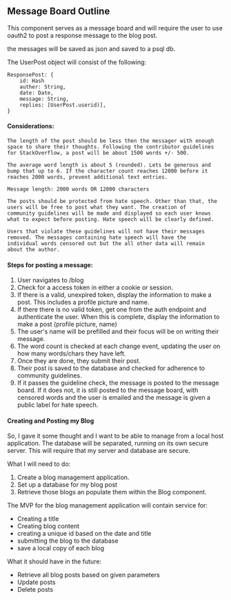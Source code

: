 ## Message Board Outline

This component serves as a message board and will require the user to 
use oauth2 to post a response message to the blog post.
 
 the messages will be saved as json and saved to a psql db.
 
The UserPost object will consist of the following:

``` 	
ResponsePost: {
	id: Hash			
	auther: String,
	date: Date,
	message: String,
	replies: [UserPost.userid)],
}
```

#### Considerations: 
	The length of the post should be less then the messager with enough 
 	space to share their thoughts. Following the contributor guidelines
 	for StackOverflow, a post will be about 1500 words +/- 500. 

	The average word length is about 5 (rounded). Lets be generous and
	bump that up to 6. If the character count reaches 12000 before it 
 	reaches 2000 words, prevent additional text entries. 
 
 	Message length: 2000 words OR 12000 characters
 
 	The posts should be protected from hate speech. Other than that, the
 	users will be free to post what they want. The creation of 
 	community guidelines will be made and displayed so each user knows
 	what to expect before posting. Hate speech will be clearly defined.
 
	Users that violate these guidelines will not have their messages
	removed. The messages containing hate speech will have the 
 	individual words censored out but the all other data will remain
 	about the author.
 
#### Steps for posting a message:
1. User navigates to /blog
2. Check for a access token in either a cookie or session.
3. If there is a valid, unexpired token, display the information
		to make a post. This includes a profile picture and name.
4. If there there is no valid token, get one from the auth endpoint
		and authenticate the user. When this is complete, display the 
		information to make a post (profile picture, name)
5. The user's name will be prefilled and their focus will be on 
		writing their message. 
6. The word count is checked at each change event, updating the user
		on how many words/chars they have left.
7. Once they are done, they submit their post.
8. Their post is saved to the database and checked for adherence to
		community guidelines.
9. If it passes the guideline check, the message is posted to the
		message board. If it does not, it is still posted to the message
		board, with censored words and the user is emailed and the message
		is given a public label for hate speech. 


#### Creating and Posting my Blog
So, I gave it some thought and I want to be able to manage from a local host
application. The database will be separated, running on its own secure server. 
This will require that my server and database are secure. 

What I will need to do:
1. Create a blog management application.
2. Set up a database for my blog post
3. Retrieve those blogs an populate them within the Blog component.

The MVP for the blog management application will contain service for:
- Creating a title
-	Creating blog content
- creating a unique id based on the date and title
- submitting the blog to the database
- save a local copy of each blog

What it should have in the future:
- Retrieve all blog posts based on given parameters
- Update posts
- Delete posts
